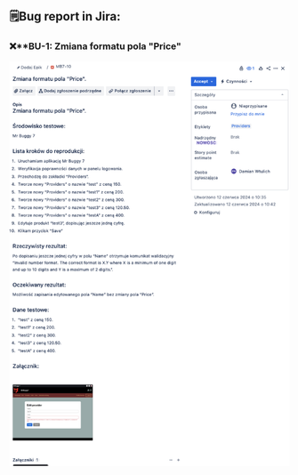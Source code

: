 ## 🗒️Bug report in Jira:
### ❌**BU-1: Zmiana formatu pola "Price" 
![Zmiana formatu pola "Price"](https://github.com/DamWtulTest/DamWtulTest/blob/main/Images/Zrzut%20ekranu%202024-06-28%20o%2013.43.45.png)
